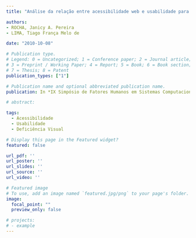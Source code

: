 ```yaml
---
title: "Análise da relação entre acessibilidade web e usabilidade para pessoas com deficiência visual"

authors:
- ROCHA, Janicy A. Pereira
- LIMA, Tiago França Melo de

date: "2010-10-08"

# Publication type.
# Legend: 0 = Uncategorized; 1 = Conference paper; 2 = Journal article;
# 3 = Preprint / Working Paper; 4 = Report; 5 = Book; 6 = Book section;
# 7 = Thesis; 8 = Patent
publication_types: ["1"]

# Publication name and optional abbreviated publication name.
publication: In *IX Simpósio de Fatores Humanos em Sistemas Computacionais (IHC)*

# abstract:

tags: 
  - Acessibilidade
  - Usabilidade
  - Deficiência Visual

# Display this page in the Featured widget?
featured: false

url_pdf: ''
url_poster: ''
url_slides: ''
url_source: ''
url_video: ''

# Featured image
# To use, add an image named `featured.jpg/png` to your page's folder. 
image:
  focal_point: ""
  preview_only: false

# projects:
# - example
---
```

